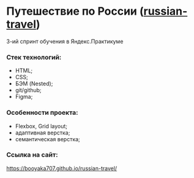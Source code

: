 # Путешествие по России ([russian-travel](https://booyaka707.github.io/russian-travel/))

3-ий спринт обучения в Яндекс.Практикуме

### Стек технологий:
* HTML;
* CSS;
* БЭМ (Nested);
* git/github;
* Figma;

### Особенности проекта:
* Flexbox, Grid layout;
* адаптивная верстка;
* семантическая верстка;


### Ссылка на сайт:
https://booyaka707.github.io/russian-travel/